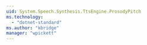 ```yaml
---
uid: System.Speech.Synthesis.TtsEngine.ProsodyPitch
ms.technology: 
  - "dotnet-standard"
ms.author: "kbridge"
manager: "wpickett"
---
```

